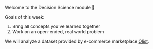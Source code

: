 Welcome to the Decision Science module 🎉

Goals of this week:
1. Bring all concepts you've learned together
1. Work on an open-ended, real world problem

We will analyze a dataset provided by e-commerce marketplace [Olist](https://www.olist.com).
